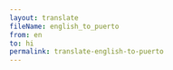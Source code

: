 ```yaml
--- 
layout: translate 
fileName: english_to_puerto 
from: en
to: hi 
permalink: translate-english-to-puerto
---
```

